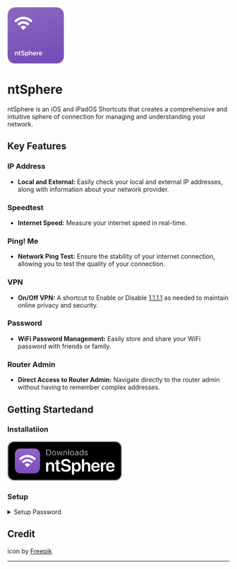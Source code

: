 ![app icon](https://github.com/hamzdot/ntSphere/blob/iOS-and-iPadOS/.github/ntSphere.png)
# ntSphere

ntSphere is an iOS and iPadOS Shortcuts that creates a comprehensive and intuitive sphere of connection for managing and understanding your network.

## Key Features

### IP Address
   - **Local and External:** Easily check your local and external IP addresses, along with information about your network provider.

### Speedtest
   - **Internet Speed:** Measure your internet speed in real-time.

### Ping! Me
   - **Network Ping Test:** Ensure the stability of your internet connection, allowing you to test the quality of your connection.

### VPN
   - **On/Off VPN:** A shortcut to Enable or Disable [1.1.1.1](https://apps.apple.com/id/app/1-1-1-1-faster-internet/id1423538627) as needed to maintain online privacy and security.

### Password
   - **WiFi Password Management:** Easily store and share your WiFi password with friends or family.

### Router Admin
   - **Direct Access to Router Admin:** Navigate directly to the router admin without having to remember complex addresses.

## Getting Startedand

### Installatiion
   <a href="https://routinehub.co/shortcut/17471/" target="_blank">
  <img src="https://github.com/hamzdot/ntSphere/blob/iOS-and-iPadOS/.github/ntSphere-download.png" alt="Download from RoutineHub" height="90" />
</a>

### Setup
<details>
  <summary>Setup Password</summary>
  
[![Watch the Video](https://img.youtube.com/vi/LIoDrAZ2BaM/0.jpg)](https://www.youtube.com/watch?v=LIoDrAZ2BaM)

</details>

## Credit

icon by [Freepik](https://www.flaticon.com/authors/freepik)

---
